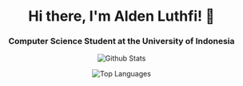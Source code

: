 <h1 align="center">Hi there, I'm Alden Luthfi!    👋   </h1>
<h3 align = "center">Computer Science Student at the University of Indonesia</h3>
<p align = "center"><img align="center" src="https://github-readme-stats.vercel.app/api?username=Cheesewaffly&hide=prs&show_icons=true&include_all_commits=true&theme=transparent&hide_border=true" alt="Github Stats" /></p>  
<p align = "center"><img align="center" src="https://github-readme-stats.vercel.app/api/top-langs/?username=Cheesewaffly&layout=compact&theme=transparent&card_width=415&hide_border=true" alt="Top Languages" /></p>

